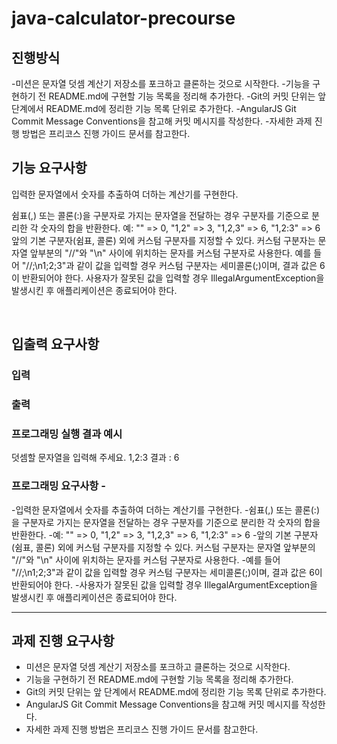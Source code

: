 # java-calculator-precourse

## 진행방식

-미션은 문자열 덧셈 계산기 저장소를 포크하고 클론하는 것으로 시작한다.
-기능을 구현하기 전 README.md에 구현할 기능 목록을 정리해 추가한다.
-Git의 커밋 단위는 앞 단계에서 README.md에 정리한 기능 목록 단위로 추가한다.
-AngularJS Git Commit Message Conventions을 참고해 커밋 메시지를 작성한다.
-자세한 과제 진행 방법은 프리코스 진행 가이드 문서를 참고한다.

## 기능 요구사항

입력한 문자열에서 숫자를 추출하여 더하는 계산기를 구현한다.

쉼표(,) 또는 콜론(:)을 구분자로 가지는 문자열을 전달하는 경우 구분자를 기준으로 분리한 각 숫자의 합을 반환한다.
예: "" => 0, "1,2" => 3, "1,2,3" => 6, "1,2:3" => 6
앞의 기본 구분자(쉼표, 콜론) 외에 커스텀 구분자를 지정할 수 있다. 커스텀 구분자는 문자열 앞부분의 "//"와 "\n" 사이에 위치하는 문자를 커스텀 구분자로 사용한다.
예를 들어 "//;\n1;2;3"과 같이 값을 입력할 경우 커스텀 구분자는 세미콜론(;)이며, 결과 값은 6이 반환되어야 한다.
사용자가 잘못된 값을 입력할 경우 IllegalArgumentException을 발생시킨 후 애플리케이션은 종료되어야 한다.

<br>

##  입출력 요구사항

### 입력



### 출력



###  프로그래밍 실행 결과 예시

덧셈할 문자열을 입력해 주세요.
1,2:3
결과 : 6



### 프로그래밍 요구사항 - 

-입력한 문자열에서 숫자를 추출하여 더하는 계산기를 구현한다.
-쉼표(,) 또는 콜론(:)을 구분자로 가지는 문자열을 전달하는 경우 구분자를 기준으로 분리한 각 숫자의 합을 반환한다.
-예: "" => 0, "1,2" => 3, "1,2,3" => 6, "1,2:3" => 6
-앞의 기본 구분자(쉼표, 콜론) 외에 커스텀 구분자를 지정할 수 있다. 커스텀 구분자는 문자열 앞부분의 "//"와 "\n" 사이에 위치하는 문자를 커스텀 구분자로 사용한다.
-예를 들어 "//;\n1;2;3"과 같이 값을 입력할 경우 커스텀 구분자는 세미콜론(;)이며, 결과 값은 6이 반환되어야 한다.
-사용자가 잘못된 값을 입력할 경우 IllegalArgumentException을 발생시킨 후 애플리케이션은 종료되어야 한다.

---

## 과제 진행 요구사항

- 미션은 문자열 덧셈 계산기 저장소를 포크하고 클론하는 것으로 시작한다.
- 기능을 구현하기 전 README.md에 구현할 기능 목록을 정리해 추가한다.
- Git의 커밋 단위는 앞 단계에서 README.md에 정리한 기능 목록 단위로 추가한다.
- AngularJS Git Commit Message Conventions을 참고해 커밋 메시지를 작성한다.
- 자세한 과제 진행 방법은 프리코스 진행 가이드 문서를 참고한다.
<br>

